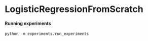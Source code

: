 # LogisticRegressionFromScratch


#### Running experiments

```python
python -m experiments.run_experiments
```